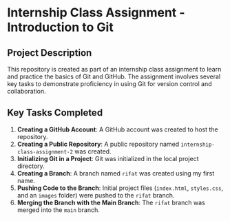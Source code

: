 # Internship Class Assignment - Introduction to Git

## Project Description

This repository is created as part of an internship class assignment to learn and practice the basics of Git and GitHub. The assignment involves several key tasks to demonstrate proficiency in using Git for version control and collaboration.

## Key Tasks Completed

1. **Creating a GitHub Account**: A GitHub account was created to host the repository.
2. **Creating a Public Repository**: A public repository named `internship-class-assignment-2` was created.
3. **Initializing Git in a Project**: Git was initialized in the local project directory.
4. **Creating a Branch**: A branch named `rifat` was created using my first name.
5. **Pushing Code to the Branch**: Initial project files (`index.html`, `styles.css`, and an `images` folder) were pushed to the `rifat` branch.
6. **Merging the Branch with the Main Branch**: The `rifat` branch was merged into the `main` branch.
